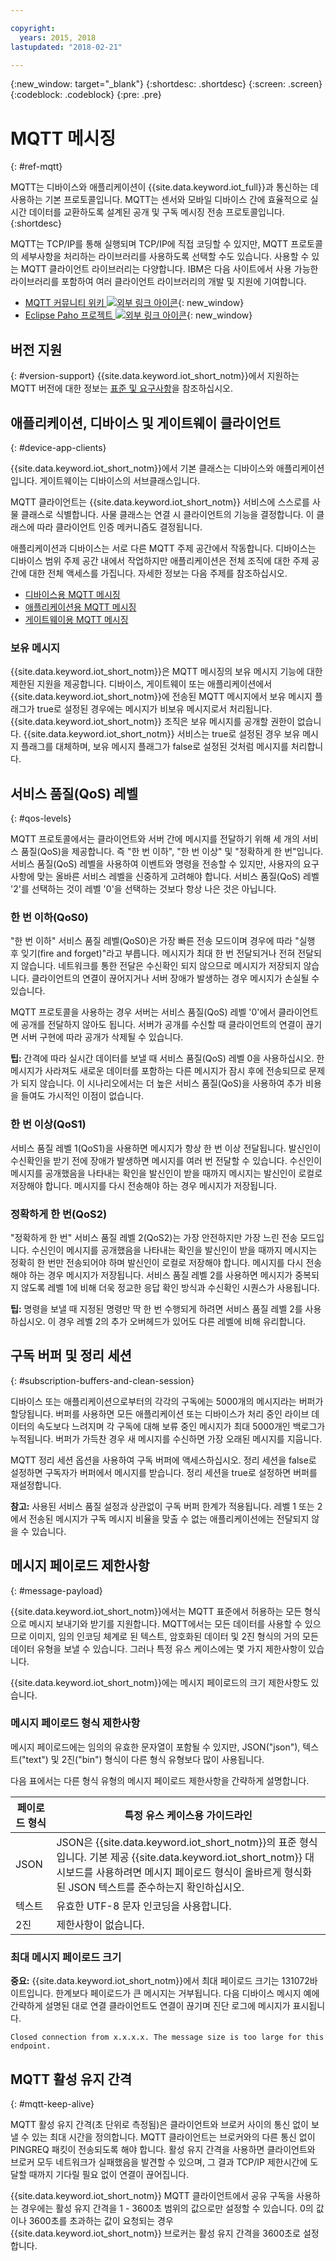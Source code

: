 ```yaml
---

copyright:
  years: 2015, 2018
lastupdated: "2018-02-21"

---
```


{:new_window: target="_blank"}
{:shortdesc: .shortdesc}
{:screen: .screen}
{:codeblock: .codeblock}
{:pre: .pre}

# MQTT 메시징
{: #ref-mqtt}

MQTT는 디바이스와 애플리케이션이 {{site.data.keyword.iot_full}}과 통신하는 데 사용하는 기본 프로토콜입니다. MQTT는 센서와 모바일 디바이스 간에 효율적으로 실시간 데이터를 교환하도록 설계된 공개 및 구독 메시징 전송 프로토콜입니다.
{:shortdesc}

MQTT는 TCP/IP를 통해 실행되며 TCP/IP에 직접 코딩할 수 있지만, MQTT 프로토콜의 세부사항을 처리하는 라이브러리를 사용하도록 선택할 수도 있습니다. 사용할 수 있는 MQTT 클라이언트 라이브러리는 다양합니다. IBM은 다음 사이트에서 사용 가능한 라이브러리를 포함하여 여러 클라이언트 라이브러리의 개발 및 지원에 기여합니다.

- [MQTT 커뮤니티 위키 ![외부 링크 아이콘](../../../../icons/launch-glyph.svg "외부 링크 아이콘")](https://github.com/mqtt/mqtt.github.io/wiki){: new_window}
- [Eclipse Paho 프로젝트 ![외부 링크 아이콘](../../../../icons/launch-glyph.svg "외부 링크 아이콘")](http://eclipse.org/paho/){: new_window}

## 버전 지원
{: #version-support}
{{site.data.keyword.iot_short_notm}}에서 지원하는 MQTT 버전에 대한 정보는 [표준 및 요구사항](../standards_and_requirements.html#mqtt)을 참조하십시오.

## 애플리케이션, 디바이스 및 게이트웨이 클라이언트
{: #device-app-clients}

{{site.data.keyword.iot_short_notm}}에서 기본 클래스는 디바이스와 애플리케이션입니다. 게이트웨이는 디바이스의 서브클래스입니다.

MQTT 클라이언트는 {{site.data.keyword.iot_short_notm}} 서비스에 스스로를 사물 클래스로 식별합니다. 사물 클래스는 연결 시 클라이언트의 기능을 결정합니다. 이 클래스에 따라 클라이언트 인증 메커니즘도 결정됩니다.

애플리케이션과 디바이스는 서로 다른 MQTT 주제 공간에서 작동합니다.  디바이스는 디바이스 범위 주제 공간 내에서 작업하지만 애플리케이션은 전체 조직에 대한 주제 공간에 대한 전체 액세스를 가집니다. 자세한 정보는 다음 주제를 참조하십시오.

- [디바이스용 MQTT 메시징](../../devices/mqtt.html)
- [애플리케이션용 MQTT 메시징](../../applications/mqtt.html)
- [게이트웨이용 MQTT 메시징](../../gateways/mqtt.html)

### 보유 메시지
{{site.data.keyword.iot_short_notm}}은 MQTT 메시징의 보유 메시지 기능에 대한 제한된 지원을 제공합니다. 디바이스, 게이트웨이 또는 애플리케이션에서 {{site.data.keyword.iot_short_notm}}에 전송된 MQTT 메시지에서 보유 메시지 플래그가 true로 설정된 경우에는 메시지가 비보유 메시지로서 처리됩니다. {{site.data.keyword.iot_short_notm}} 조직은 보유 메시지를 공개할 권한이 없습니다. {{site.data.keyword.iot_short_notm}} 서비스는 true로 설정된 경우 보유 메시지 플래그를 대체하며, 보유 메시지 플래그가 false로 설정된 것처럼 메시지를 처리합니다.

## 서비스 품질(QoS) 레벨
{: #qos-levels}

MQTT 프로토콜에서는 클라이언트와 서버 간에 메시지를 전달하기 위해 세 개의 서비스 품질(QoS)을 제공합니다. 즉 "한 번 이하", "한 번 이상" 및 "정확하게 한 번"입니다.
서비스 품질(QoS) 레벨을 사용하여 이벤트와 명령을 전송할 수 있지만, 사용자의 요구사항에 맞는 올바른 서비스 레벨을 신중하게 고려해야 합니다. 서비스 품질(QoS) 레벨 '2'를 선택하는 것이 레벨 '0'을 선택하는 것보다 항상 나은 것은 아닙니다.

### 한 번 이하(QoS0)

"한 번 이하" 서비스 품질 레벨(QoS0)은 가장 빠른 전송 모드이며 경우에 따라 "실행 후 잊기(fire and forget)"라고 부릅니다. 메시지가 최대 한 번 전달되거나 전혀 전달되지 않습니다. 네트워크를 통한 전달은 수신확인 되지 않으므로 메시지가 저장되지 않습니다. 클라이언트의 연결이 끊어지거나 서버 장애가 발생하는 경우 메시지가 손실될 수 있습니다.

MQTT 프로토콜을 사용하는 경우 서버는 서비스 품질(QoS) 레벨 '0'에서 클라이언트에 공개를 전달하지 않아도 됩니다. 서버가 공개를 수신할 때 클라이언트의 연결이 끊기면 서버 구현에 따라 공개가 삭제될 수 있습니다.

**팁:** 간격에 따라 실시간 데이터를 보낼 때 서비스 품질(QoS) 레벨 0을 사용하십시오. 한 메시지가 사라져도 새로운 데이터를 포함하는 다른 메시지가 잠시 후에 전송되므로 문제가 되지 않습니다. 이 시나리오에서는 더 높은 서비스 품질(QoS)을 사용하여 추가 비용을 들여도 가시적인 이점이 없습니다.

### 한 번 이상(QoS1)

서비스 품질 레벨 1(QoS1)을 사용하면 메시지가 항상 한 번 이상 전달됩니다. 발신인이 수신확인을 받기 전에 장애가 발생하면 메시지를 여러 번 전달할 수 있습니다. 수신인이 메시지를 공개했음을 나타내는 확인을 발신인이 받을 때까지 메시지는 발신인이 로컬로 저장해야 합니다. 메시지를 다시 전송해야 하는 경우 메시지가 저장됩니다.

### 정확하게 한 번(QoS2)

"정확하게 한 번" 서비스 품질 레벨 2(QoS2)는 가장 안전하지만 가장 느린 전송 모드입니다. 수신인이 메시지를 공개했음을 나타내는 확인을 발신인이 받을 때까지 메시지는 정확히 한 번만 전송되어야 하며 발신인이 로컬로 저장해야 합니다. 메시지를 다시 전송해야 하는 경우 메시지가 저장됩니다. 서비스 품질 레벨 2를 사용하면 메시지가 중복되지 않도록 레벨 1에 비해 더욱 정교한 응답 확인 방식과 수신확인 시퀀스가 사용됩니다.

**팁:** 명령을 보낼 때 지정된 명령만 딱 한 번 수행되게 하려면 서비스 품질 레벨 2를 사용하십시오. 이 경우 레벨 2의 추가 오버헤드가 있어도 다른 레벨에 비해 유리합니다.

## 구독 버퍼 및 정리 세션
{: #subscription-buffers-and-clean-session}

디바이스 또는 애플리케이션으로부터의 각각의 구독에는 5000개의 메시지라는 버퍼가 할당됩니다.  버퍼를 사용하면 모든 애플리케이션 또는 디바이스가 처리 중인 라이브 데이터의 속도보다 느려지며 각 구독에 대해 보류 중인 메시지가 최대 5000개인 백로그가 누적됩니다. 버퍼가 가득찬 경우 새 메시지를 수신하면 가장 오래된 메시지를 지웁니다.

MQTT 정리 세션 옵션을 사용하여 구독 버퍼에 액세스하십시오. 정리 세션을 false로 설정하면 구독자가 버퍼에서 메시지를 받습니다. 정리 세션을 true로 설정하면 버퍼를 재설정합니다.

**참고:** 사용된 서비스 품질 설정과 상관없이 구독 버퍼 한계가 적용됩니다. 레벨 1 또는 2에서 전송된 메시지가 구독 메시지 비율을 맞출 수 없는 애플리케이션에는 전달되지 않을 수 있습니다.

## 메시지 페이로드 제한사항
{: #message-payload}

{{site.data.keyword.iot_short_notm}}에서는 MQTT 표준에서 허용하는 모든 형식으로 메시지 보내기와 받기를 지원합니다. MQTT에서는 모든 데이터를 사용할 수 있으므로 이미지, 임의 인코딩 체계로 된 텍스트, 암호화된 데이터 및 2진 형식의 거의 모든 데이터 유형을 보낼 수 있습니다. 그러나 특정 유스 케이스에는 몇 가지 제한사항이 있습니다.   

{{site.data.keyword.iot_short_notm}}에는 메시지 페이로드의 크기 제한사항도 있습니다.

### 메시지 페이로드 형식 제한사항

메시지 페이로드에는 임의의 유효한 문자열이 포함될 수 있지만, JSON("json"), 텍스트("text") 및 2진("bin") 형식이 다른 형식 유형보다 많이 사용됩니다.

다음 표에서는 다른 형식 유형의 메시지 페이로드 제한사항을 간략하게 설명합니다.

페이로드 형식  |특정 유스 케이스용 가이드라인
--------- | ----------  
JSON |JSON은 {{site.data.keyword.iot_short_notm}}의 표준 형식입니다. 기본 제공 {{site.data.keyword.iot_short_notm}} 대시보드를 사용하려면 메시지 페이로드 형식이 올바르게 형식화된 JSON 텍스트를 준수하는지 확인하십시오. 
텍스트 |유효한 UTF-8 문자 인코딩을 사용합니다.
2진 |제한사항이 없습니다.


### 최대 메시지 페이로드 크기

**중요:** {{site.data.keyword.iot_short_notm}}에서 최대 페이로드 크기는 131072바이트입니다. 한계보다 페이로드가 큰 메시지는 거부됩니다. 다음 디바이스 메시지 예에 간략하게 설명된 대로 연결 클라이언트도 연결이 끊기며 진단 로그에 메시지가 표시됩니다.

`Closed connection from x.x.x.x. The message size is too large for this endpoint.`

## MQTT 활성 유지 간격
{: #mqtt-keep-alive}

MQTT 활성 유지 간격(초 단위로 측정됨)은 클라이언트와 브로커 사이의 통신 없이 보낼 수 있는 최대 시간을 정의합니다. MQTT 클라이언트는 브로커와의 다른 통신 없이 PINGREQ 패킷이 전송되도록 해야 합니다. 활성 유지 간격을 사용하면 클라이언트와 브로커 모두 네트워크가 실패했음을 발견할 수 있으며, 그 결과 TCP/IP 제한시간에 도달할 때까지 기다릴 필요 없이 연결이 끊어집니다.

{{site.data.keyword.iot_short_notm}} MQTT 클라이언트에서 공유 구독을 사용하는 경우에는 활성 유지 간격을 1 - 3600초 범위의 값으로만 설정할 수 있습니다. 0의 값이나 3600초를 초과하는 값이 요청되는 경우 {{site.data.keyword.iot_short_notm}} 브로커는 활성 유지 간격을 3600초로 설정합니다.
